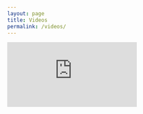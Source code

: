 ```yaml
---
layout: page
title: Videos
permalink: /videos/
---
```


<iframe class="youtube" width="" height="" src="https://www.youtube.com/embed/QjVKSPx7QIQ" frameborder="0" allowfullscreen></iframe>
